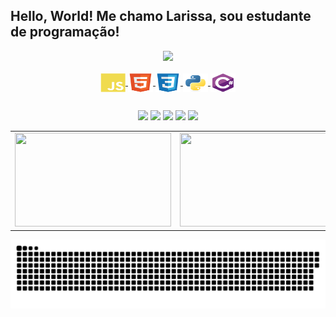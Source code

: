 ## Hello, World! Me chamo Larissa, sou estudante de programação!

<div align="center">
<a href="https://github.com/Lrarissa">
<img loading="lazy" height="180em" src="https://github-readme-stats.vercel.app/api?username=Lrarissa&show_icons=true&theme=dracula&include_all_commits=true&count_private=true"/>
</div>

<div style="display: inline_block" align="center"><br>
  <img align="center" alt="Rafa-Js" height="30" width="40" src="https://raw.githubusercontent.com/devicons/devicon/master/icons/javascript/javascript-plain.svg">
  <img align="center" alt="Rafa-HTML" height="30" width="40" src="https://raw.githubusercontent.com/devicons/devicon/master/icons/html5/html5-original.svg">
  <img align="center" alt="Rafa-CSS" height="30" width="40" src="https://raw.githubusercontent.com/devicons/devicon/master/icons/css3/css3-original.svg">
  <img align="center" alt="Rafa-Python" height="30" width="40" src="https://raw.githubusercontent.com/devicons/devicon/master/icons/python/python-original.svg">
  <img align="center" alt="Rafa-Csharp" height="30" width="40" src="https://raw.githubusercontent.com/devicons/devicon/master/icons/csharp/csharp-original.svg">
</div>

##

<div align="center"> 
  <a href="https://instagram.com/__lariisouza__" target="_blank"><img src="https://img.shields.io/badge/-Instagram-%23E4405F?style=for-the-badge&logo=instagram&logoColor=white" target="_blank"></a>
 <a href="https://discord.gg/_lrarissa_" target="_blank"><img src="https://img.shields.io/badge/Discord-7289DA?style=for-the-badge&logo=discord&logoColor=white" target="_blank"></a> 
  <a href = "mailto:larissa.iranilda@hotmail.com"><img src="https://img.shields.io/badge/-Gmail-%23333?style=for-the-badge&logo=gmail&logoColor=white" target="_blank"></a>
  <a href="https://www.linkedin.com/in/larissa-souza-de-oliveira-b696b71a0/" target="_blank"><img src="https://img.shields.io/badge/-LinkedIn-%230077B5?style=for-the-badge&logo=linkedin&logoColor=white" target="_blank"></a> 
  <a href="https://steamcommunity.com/profiles/76561199069942338/" target="_blank"><img src="https://img.shields.io/badge/Steam-000000?style=for-the-badge&logo=steam&logoColor=white" target="_blank"></a>

<div align="center">
  <table>
    <tr>
      <td><img src="https://64.media.tumblr.com/af43eca2b14127f2c41c44ae27b421f6/eb88523137dcdc6f-d8/s500x750/93ca886dd3e876cf0e4d546c3ec5a3f07d7455f1.gifv" height="150px" width="250px"></td>
      <td><img src="https://64.media.tumblr.com/b759df4ba505e5f4e1e9baaf15e2dc96/87c991de2e68a49e-75/s500x750/4aa11d29726df15473fff28a912510eaf4259735.gifv" height="150px" width="250px"></td>
    </tr>
  </table>
</div>

<picture align="center">
  <source media="(prefers-color-scheme: dark)" srcset="https://raw.githubusercontent.com/Lrarissa/Lrarissa/output/github-contribution-grid-snake-dark.svg">
  <source media="(prefers-color-scheme: light)" srcset="https://raw.githubusercontent.com/Lrarissa/Lrarissa/output/github-contribution-grid-snake-dark.svg">
  <img align="center" alt="github contribution grid snake animation" src="https://raw.githubusercontent.com/Lrarissa/Lrarissa/output/github-contribution-grid-snake.svg">
</picture>
